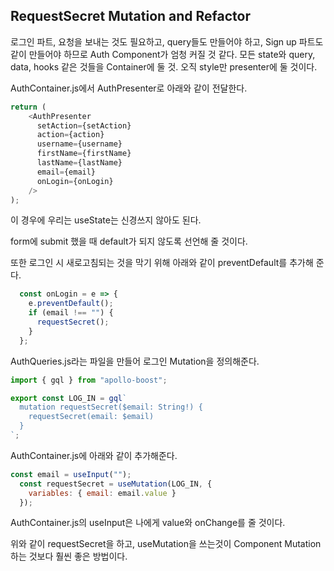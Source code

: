 ## RequestSecret Mutation and Refactor

로그인 파트, 요청을 보내는 것도 필요하고, query들도 만들어야 하고, Sign up 파트도 같이 만들어야 하므로 Auth Component가 엄청 커질 것 같다.
모든 state와 query, data, hooks 같은 것들을 Container에 둘 것.
오직 style만 presenter에 둘 것이다.

AuthContainer.js에서 AuthPresenter로 아래와 같이 전달한다.
~~~javascript
return (
    <AuthPresenter
      setAction={setAction}
      action={action}
      username={username}
      firstName={firstName}
      lastName={lastName}
      email={email}
      onLogin={onLogin}
    />
);
~~~

이 경우에 우리는 useState는 신경쓰지 않아도 된다.

form에 submit 했을 때 default가 되지 않도록 선언해 줄 것이다.

또한 로그인 시 새로고침되는 것을 막기 위해 아래와 같이 preventDefault를 추가해 준다.

~~~javascript
  const onLogin = e => {
    e.preventDefault();
    if (email !== "") {
      requestSecret();
    }
  };
~~~

AuthQueries.js라는 파일을 만들어 로그인 Mutation을 정의해준다.
~~~javascript
import { gql } from "apollo-boost";

export const LOG_IN = gql`
  mutation requestSecret($email: String!) {
    requestSecret(email: $email)
  }
`;
~~~

AuthContainer.js에 아래와 같이 추가해준다.

~~~javascript
const email = useInput("");
  const requestSecret = useMutation(LOG_IN, {
    variables: { email: email.value }
  });
~~~

AuthContainer.js의 useInput은 나에게 value와 onChange를 줄 것이다.

위와 같이 requestSecret을 하고, useMutation을 쓰는것이 Component Mutation 하는 것보다 훨씬 좋은 방법이다.